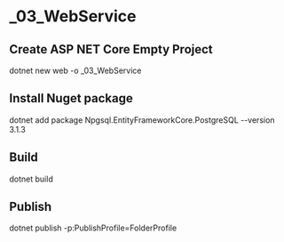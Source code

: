 # _03_WebService


## Create ASP NET Core Empty Project


dotnet new web -o _03_WebService


## Install Nuget package

dotnet add package Npgsql.EntityFrameworkCore.PostgreSQL --version 3.1.3

## Build
dotnet build

## Publish

dotnet publish -p:PublishProfile=FolderProfile